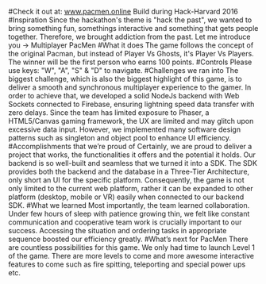 #Check it out at: www.pacmen.online
Build during Hack-Harvard 2016
#Inspiration
Since the hackathon's theme is "hack the past", we wanted to bring something fun, somethings interactive and something that gets people together. Therefore, we brought addiction from the past. Let me introduce you -> Multiplayer PacMen
#What it does
The game follows the concept of the original Pacman, but instead of Player Vs Ghosts, it's Player Vs Players. The winner will be the first person who earns 100 points.
#Controls
Please use keys: "W", "A", "S" & "D" to navigate.
#Challenges we ran into
The biggest challenge, which is also the biggest highlight of this game, is to deliver a smooth and synchronous multiplayer experience to the gamer. In order to achieve that, we developed a solid NodeJs backend with Web Sockets connected to Firebase, ensuring lightning speed data transfer with zero delays. Since the team has limited exposure to Phaser, a HTML5/Canvas gaming framework, the UX are limited and may glitch upon excessive data input. However, we implemented many software design patterns such as singleton and object pool to enhance UI efficiency.
#Accomplishments that we’re proud of
Certainly, we are proud to deliver a project that works, the functionalities it offers and the potential it holds. Our backend is so well-built and seamless that we turned it into a SDK. The SDK provides both the backend and the database in a Three-Tier Architecture, only short an UI for the specific platform. Consequently, the game is not only limited to the current web platform, rather it can be expanded to other platform (desktop, mobile or VR) easily when connected to our backend SDK.
#What we learned
Most importantly, the team learned collaboration. Under few hours of sleep with patience growing thin, we felt like constant communication and cooperative team work is crucially important to our success. Accessing the situation and ordering tasks in appropriate sequence boosted our efficiency greatly.
#What’s next for PacMen
There are countless possibilities for this game. We only had time to launch Level 1 of the game. There are more levels to come and more awesome interactive features to come such as fire spitting, teleporting and special power ups etc.
